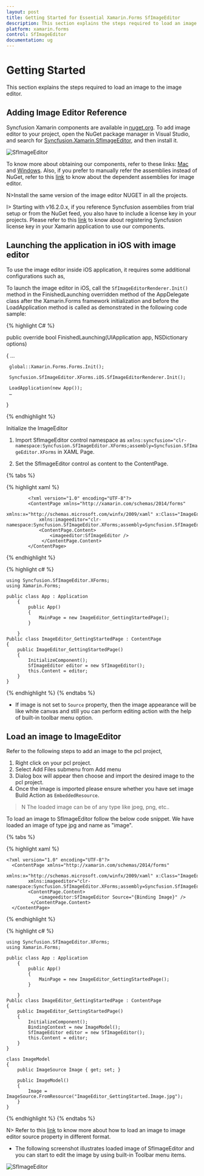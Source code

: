 ```yaml
---
layout: post
title: Getting Started for Essential Xamarin.Forms SfImageEditor
description: This section explains the steps required to load an image to the image editor. Image editor has a built-in toolbar, which has options to edit the image with shapes, path, text, crop, and flip.
platform: xamarin.forms
control: SfImageEditor
documentation: ug
---
```

# Getting Started

This section explains the steps required to load an image to the image editor.

## Adding Image Editor Reference

Syncfusion Xamarin components are available in [nuget.org](https://www.nuget.org/). To add image editor to your project, open the NuGet package manager in Visual Studio, and search for [Syncfusion.Xamarin.SfImageEditor](https://www.nuget.org/packages/Syncfusion.Xamarin.SfImageEditor/), and then install it. 

![SfImageEditor](ImageEditor_images/Nugetref.png)

To know more about obtaining our components, refer to these links: [Mac](https://help.syncfusion.com/xamarin/introduction/download-and-installation/mac) and [Windows](https://help.syncfusion.com/xamarin/introduction/download-and-installation/windows). Also, if you prefer to manually refer the assemblies instead of NuGet, refer to this [link](https://help.syncfusion.com/xamarin/introduction/control-dependencies#sfimageeditor) to know about the dependent assemblies for image editor. 

N>Install the same version of the image editor NUGET in all the projects.

I> Starting with v16.2.0.x, if you reference Syncfusion assemblies from trial setup or from the NuGet feed, you also have to include a license key in your projects. Please refer to this [link](https://help.syncfusion.com/common/essential-studio/licensing/license-key) to know about registering Syncfusion license key in your Xamarin application to use our components.

## Launching the application in iOS with image editor

To use the image editor inside iOS application, it requires some additional configurations such as,

To launch the image editor in iOS, call the `SfImageEditorRenderer.Init()` method in the FinishedLaunching overridden method of the AppDelegate class after the Xamarin.Forms framework initialization and before the LoadApplication method is called as demonstrated in the following code sample:

{% highlight C# %} 

 public override bool FinishedLaunching(UIApplication app, NSDictionary options) 

 { 
     … 

     global::Xamarin.Forms.Forms.Init();

     Syncfusion.SfImageEditor.XForms.iOS.SfImageEditorRenderer.Init();

     LoadApplication(new App()); 
     …
 }

{% endhighlight %}

Initialize the ImageEditor

1. Import SfImageEditor control namespace as `xmlns:syncfusion="clr-namespace:Syncfusion.SfImageEditor.XForms;assembly=Syncfusion.SfImageEditor.XForms` in XAML Page.

2. Set the SfImageEditor control as content to the ContentPage.

{% tabs %}

{% highlight xaml %}

            <?xml version="1.0" encoding="UTF-8"?>
            <ContentPage xmlns="http://xamarin.com/schemas/2014/forms"
                xmlns:x="http://schemas.microsoft.com/winfx/2009/xaml" x:Class="ImageEditor_GettingStarted.ImageEditor_GettingStartedPage"
                xmlns:imageeditor="clr-namespace:Syncfusion.SfImageEditor.XForms;assembly=Syncfusion.SfImageEditor.XForms">
                <ContentPage.Content>
                    <imageeditor:SfImageEditor />
                 </ContentPage.Content>
            </ContentPage> 

{% endhighlight %}

{% highlight c# %}

    using Syncfusion.SfImageEditor.XForms;
    using Xamarin.Forms;

    public class App : Application
        {
            public App()
            {
                MainPage = new ImageEditor_GettingStartedPage();
            }

        }
    Public class ImageEditor_GettingStartedPage : ContentPage
    {
        public ImageEditor_GettingStartedPage()
        {
            InitializeComponent();
            SfImageEditor editor = new SfImageEditor();
            this.Content = editor;
        }
    }
{% endhighlight %}
{% endtabs %}

* If image is not set to `Source` property, then the image appearance will be like white canvas and still you can perform editing action with the help of built-in toolbar menu option.


## Load an image to ImageEditor

Refer to the following steps to add an image to the pcl project,

1. Right click on your pcl project. 
2. Select Add Files submenu from Add menu 
3. Dialog box will appear then choose and import the desired image to the pcl project.
4. Once the image is imported please ensure whether you have set image Build Action as `EmbeddedResource`.

>N The loaded image can be of any type like jpeg, png, etc..

To load an image to SfImageEditor follow the below code snippet. We have loaded an image of type jpg and name as "image".

{% tabs %}

{% highlight xaml %}

    <?xml version="1.0" encoding="UTF-8"?>
      <ContentPage xmlns="http://xamarin.com/schemas/2014/forms"
            xmlns:x="http://schemas.microsoft.com/winfx/2009/xaml" x:Class="ImageEditor_GettingStarted.ImageEditor_GettingStartedPage"
            xmlns:imageeditor="clr-namespace:Syncfusion.SfImageEditor.XForms;assembly=Syncfusion.SfImageEditor.XForms">
            <ContentPage.Content>
                <imageeditor:SfImageEditor Source="{Binding Image}" />
             </ContentPage.Content>
      </ContentPage> 

{% endhighlight %}

{% highlight c# %}

    using Syncfusion.SfImageEditor.XForms;
    using Xamarin.Forms;

    public class App : Application
        {
            public App()
            {
                MainPage = new ImageEditor_GettingStartedPage();
            }

        }
    Public class ImageEditor_GettingStartedPage : ContentPage
    {
        public ImageEditor_GettingStartedPage()
        {
            InitializeComponent();
            BindingContext = new ImageModel();
            SfImageEditor editor = new SfImageEditor();
            this.Content = editor;
        }
    }

    class ImageModel
    {
        public ImageSource Image { get; set; }

        public ImageModel()
        {
            Image = ImageSource.FromResource("ImageEditor_GettingStarted.Image.jpg");
        }
    }

{% endhighlight %}
{% endtabs %}

N> Refer to this [link](https://docs.microsoft.com/en-us/xamarin/xamarin-forms/user-interface/images?tabs=vswin#displaying-images) to know more about how to load an image to image editor source property in different format.


* The following screenshot illustrates loaded image of SfImageEditor and you can start to edit the image by using built-in Toolbar menu items.

![SfImageEditor](ImageEditor_images/Gettingstarted.png)